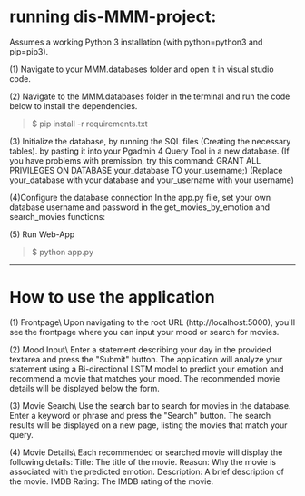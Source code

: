 # running dis-MMM-project:

Assumes a working Python 3 installation (with python=python3 and pip=pip3).

(1) Navigate to your MMM.databases folder and open it in visual studio code. 

(2) Navigate to the MMM.databases folder in the terminal and run the code below to install the dependencies.
>$ pip install -r requirements.txt

(3) Initialize the database, by running the SQL files (Creating the necessary tables).
    by pasting it into your Pgadmin 4 Query Tool in a new database.
    (If you have problems with premission, try this command: GRANT ALL PRIVILEGES ON DATABASE your_database TO your_username;)
    (Replace your_database with your database and your_username with your username)

(4)Configure the database connection
    In the app.py file, set your own database username and password in the get_movies_by_emotion and search_movies functions:

(5) Run Web-App
>$ python app.py


----------------------------------------------------------------------------------------------

# How to use the application

(1) Frontpage\\
    Upon navigating to the root URL (http://localhost:5000), you'll see the frontpage where you can input your mood or search for movies.

(2) Mood Input\\
    Enter a statement describing your day in the provided textarea and press the "Submit" button.
    The application will analyze your statement using a Bi-directional LSTM model to predict your emotion and recommend a movie that matches your mood.
    The recommended movie details will be displayed below the form.

(3) Movie Search\\
    Use the search bar to search for movies in the database.
    Enter a keyword or phrase and press the "Search" button.
    The search results will be displayed on a new page, listing the movies that match your query.

(4) Movie Details\\
    Each recommended or searched movie will display the following details:
    Title: The title of the movie.
    Reason: Why the movie is associated with the predicted emotion.
    Description: A brief description of the movie.
    IMDB Rating: The IMDB rating of the movie.
